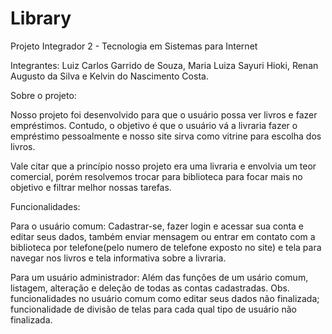 # Library
Projeto Integrador 2 - Tecnologia em Sistemas para Internet 

Integrantes: 
Luiz Carlos Garrido de Souza,
Maria Luiza Sayuri Hioki,
Renan Augusto da Silva e 
Kelvin do Nascimento Costa.

Sobre o projeto:

Nosso projeto foi desenvolvido para que o usuário possa ver livros e fazer empréstimos. Contudo, o objetivo é que o usuário vá a livraria fazer o empréstimo pessoalmente e nosso site sirva como vitrine para escolha dos livros. 

Vale citar que a princípio nosso projeto era uma livraria e envolvia um teor comercial, porém resolvemos trocar para biblioteca para focar mais no objetivo e filtrar melhor nossas tarefas.

Funcionalidades:

Para o usuário comum:
Cadastrar-se, fazer login e acessar sua conta e editar seus dados, também enviar mensagem ou entrar em contato com a biblioteca por telefone(pelo numero de telefone exposto no site) e tela para navegar nos livros e tela informativa sobre a livraria.

Para um usuário administrador:
Além das funções de um usário comum, listagem, alteração e deleção de todas as contas cadastradas.
Obs. funcionalidades no usuário comum como editar seus dados não finalizada; funcionalidade de divisão de telas para cada qual tipo de usuário não finalizada.